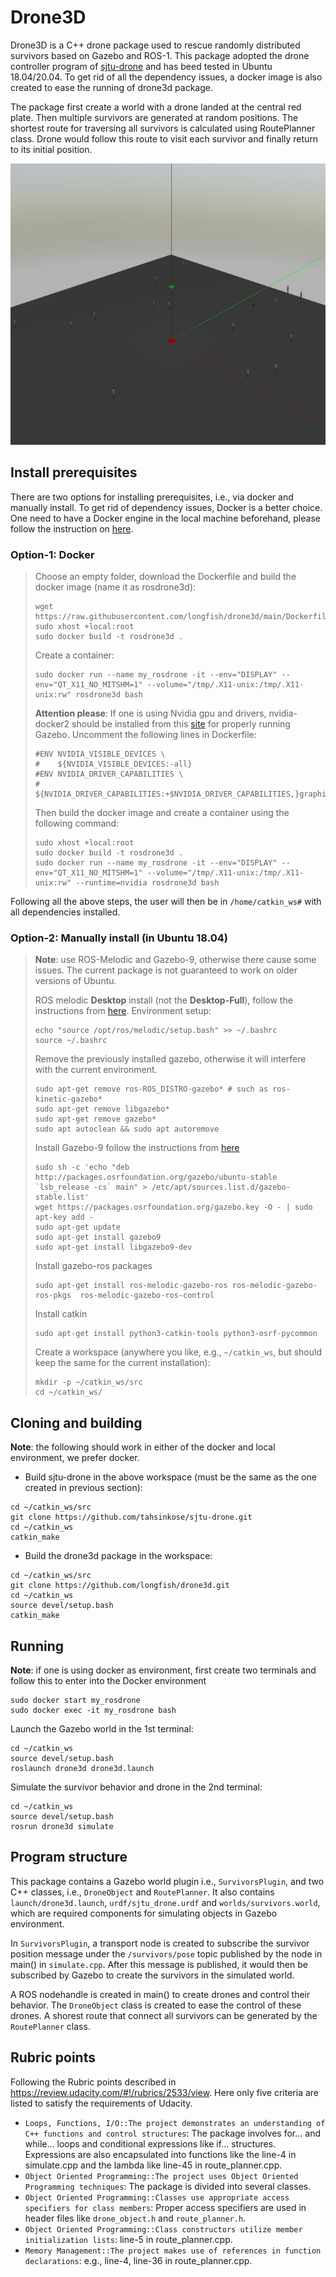 # Drone3D 

Drone3D is a C++ drone package used to rescue randomly distributed survivors based on Gazebo and ROS-1. This package adopted the drone controller program of [sjtu-drone](https://github.com/tahsinkose/sjtu-drone) and has beed tested in Ubuntu 18.04/20.04. To get rid of all the dependency issues, a docker image is also created to ease the running of drone3d package.

The package first create a world with a drone landed at the central red plate. Then multiple survivors are generated at random positions. The shortest route for traversing all survivors is calculated using RoutePlanner class. Drone would follow this route to visit each survivor and finally return to its initial position.

<img src="map.png" width="600" height="450" />

## Install prerequisites
There are two options for installing prerequisites, i.e., via docker and manually install. To get rid of dependency issues, Docker is a better choice. One need to have a Docker engine in the local machine beforehand, please follow the instruction on [here](https://docs.docker.com/engine/install/ubuntu/).

### Option-1: Docker
> Choose an empty folder, download the Dockerfile and build the docker image (name it as rosdrone3d):
> ```
> wget https://raw.githubusercontent.com/longfish/drone3d/main/Dockerfile
> sudo xhost +local:root
> sudo docker build -t rosdrone3d .
> ```
> Create a container:
> ```
> sudo docker run --name my_rosdrone -it --env="DISPLAY" --env="QT_X11_NO_MITSHM=1" --volume="/tmp/.X11-unix:/tmp/.X11-unix:rw" rosdrone3d bash
> ```
> 
> **Attention please**: If one is using Nvidia gpu and drivers, nvidia-docker2 should be installed from this [site](https://docs.nvidia.com/datacenter/cloud-native/container-toolkit/install-guide.html#docker) for properly running Gazebo. Uncomment the following lines in Dockerfile:
> ```
> #ENV NVIDIA_VISIBLE_DEVICES \
> #    ${NVIDIA_VISIBLE_DEVICES:-all}
> #ENV NVIDIA_DRIVER_CAPABILITIES \
> #    ${NVIDIA_DRIVER_CAPABILITIES:+$NVIDIA_DRIVER_CAPABILITIES,}graphics
> ```
> Then build the docker image and create a container using the following command:
> ```
> sudo xhost +local:root
> sudo docker build -t rosdrone3d .
> sudo docker run --name my_rosdrone -it --env="DISPLAY" --env="QT_X11_NO_MITSHM=1" --volume="/tmp/.X11-unix:/tmp/.X11-unix:rw" --runtime=nvidia rosdrone3d bash
> ```

Following all the above steps, the user will then be in `/home/catkin_ws#` with all dependencies installed.

### Option-2: Manually install (in Ubuntu 18.04)
> **Note**: use ROS-Melodic and Gazebo-9, otherwise there cause some issues. The current package is not guaranteed to work on older versions of Ubuntu.
> 
> ROS melodic **Desktop** install (not the **Desktop-Full**), follow the instructions from [here](http://wiki.ros.org/melodic/Installation/Ubuntu).
> Environment setup: 
> ``` 
> echo "source /opt/ros/melodic/setup.bash" >> ~/.bashrc
> source ~/.bashrc
> ```
> Remove the previously installed gazebo, otherwise it will interfere with the current environment.
> ```
> sudo apt-get remove ros-ROS_DISTRO-gazebo* # such as ros-kinetic-gazebo*
> sudo apt-get remove libgazebo*
> sudo apt-get remove gazebo*
> sudo apt autoclean && sudo apt autoremove
> ```
> Install Gazebo-9 follow the instructions from [here](http://gazebosim.org/tutorials?cat=install&tut=install_ubuntu&ver=9.0)
> ```
> sudo sh -c 'echo "deb http://packages.osrfoundation.org/gazebo/ubuntu-stable `lsb_release -cs` main" > /etc/apt/sources.list.d/gazebo-stable.list'
> wget https://packages.osrfoundation.org/gazebo.key -O - | sudo apt-key add -
> sudo apt-get update
> sudo apt-get install gazebo9
> sudo apt-get install libgazebo9-dev
> ```
> Install gazebo-ros packages
> ```
> sudo apt-get install ros-melodic-gazebo-ros ros-melodic-gazebo-ros-pkgs  ros-melodic-gazebo-ros-control
> ```
> Install catkin
> ```
> sudo apt-get install python3-catkin-tools python3-osrf-pycommon
> ```
> Create a workspace (anywhere you like, e.g., `~/catkin_ws`, but should keep the same for the current installation):
> ```
> mkdir -p ~/catkin_ws/src
> cd ~/catkin_ws/
> ```

## Cloning and building
**Note**: the following should work in either of the docker and local environment, we prefer docker.

* Build sjtu-drone in the above workspace (must be the same as the one created in previous section):
```
cd ~/catkin_ws/src
git clone https://github.com/tahsinkose/sjtu-drone.git
cd ~/catkin_ws
catkin_make
```
* Build the drone3d package in the workspace:
```
cd ~/catkin_ws/src
git clone https://github.com/longfish/drone3d.git 
cd ~/catkin_ws
source devel/setup.bash
catkin_make
```

## Running
**Note**: if one is using docker as environment, first create two terminals and follow this to enter into the Docker environment
```
sudo docker start my_rosdrone
sudo docker exec -it my_rosdrone bash
```

Launch the Gazebo world in the 1st terminal:
```
cd ~/catkin_ws
source devel/setup.bash
roslaunch drone3d drone3d.launch
```

Simulate the survivor behavior and drone in the 2nd terminal:
```
cd ~/catkin_ws
source devel/setup.bash
rosrun drone3d simulate
```

## Program structure

This package contains a Gazebo world plugin i.e., `SurvivorsPlugin`, and two C++ classes, i.e., `DroneObject` and `RoutePlanner`. It also contains `launch/drone3d.launch`, `urdf/sjtu_drone.urdf` and `worlds/survivors.world`, which are required components for simulating objects in Gazebo environment. 

In `SurvivorsPlugin`, a transport node is created to subscribe the survivor position message under the `/survivors/pose` topic published by the node in main() in `simulate.cpp`. After this message is published, it would then be subscribed by Gazebo to create the survivors in the simulated world. 

A ROS nodehandle is created in main() to create drones and control their behavior. The `DroneObject` class is created to ease the control of these drones. A shorest route that connect all survivors can be generated by the `RoutePlanner` class. 

## Rubric points

Following the Rubric points described in https://review.udacity.com/#!/rubrics/2533/view. Here only five criteria are listed to satisfy the requirements of Udacity.

* `Loops, Functions, I/O::The project demonstrates an understanding of C++ functions and control structures`: The package involves for... and while... loops and conditional expressions like if... structures. Expressions are also encapsulated into functions like the line-4 in simulate.cpp and the lambda like line-45 in route_planner.cpp.
* `Object Oriented Programming::The project uses Object Oriented Programming techniques`: The package is divided into several classes. 
* `Object Oriented Programming::Classes use appropriate access specifiers for class members`: Proper access specifiers are used in header files like `drone_object.h` and `route_planner.h`.
* `Object Oriented Programming::Class constructors utilize member initialization lists`: line-5 in route_planner.cpp.
* `Memory Management::The project makes use of references in function declarations`: e.g., line-4, line-36 in route_planner.cpp.
